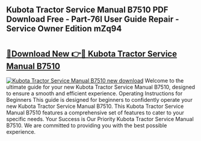 ## Kubota Tractor Service Manual B7510 PDF Download Free - Part-76l User Guide Repair - Service Owner Edition mZq94

# <h2><a href="http://bc68696.oget.top/?id=Kubota+Tractor+Service+Manual+B7510">🔗Download New 👉🔴 Kubota Tractor Service Manual B7510</a></h2>

[![Kubota Tractor Service Manual B7510 new download](https://i.imgur.com/5g1atiW.png)](http://bc68696.oget.top/?id=Kubota+Tractor+Service+Manual+B7510)
Welcome to the ultimate guide for your new Kubota Tractor Service Manual B7510, designed to ensure a smooth and efficient experience. Operating Instructions for Beginners This guide is designed for beginners to confidently operate your new Kubota Tractor Service Manual B7510. This Kubota Tractor Service Manual B7510 features a comprehensive set of features to cater to your specific needs. Your Success is Our Priority Kubota Tractor Service Manual B7510. We are committed to providing you with the best possible experience.
